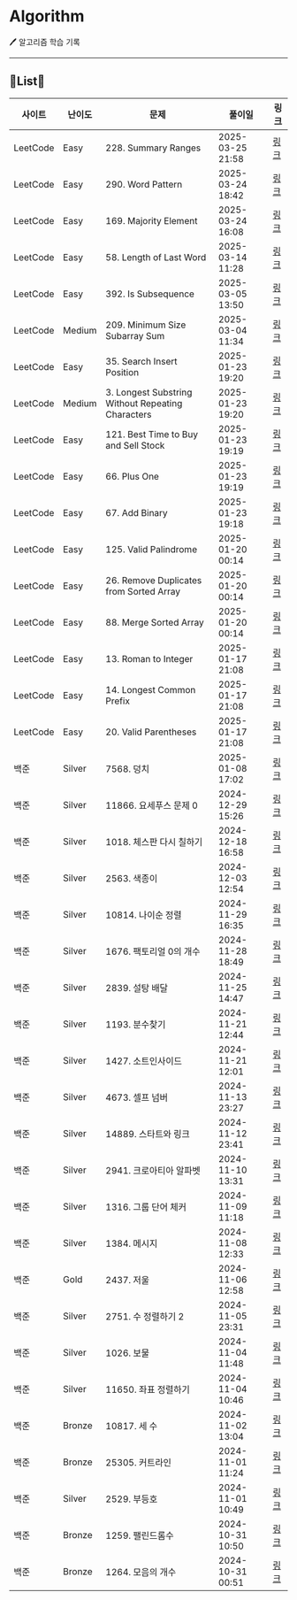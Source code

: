 # Algorithm
🖊️ 알고리즘 학습 기록
<!-- INIT_DONE -->
---
## 📑List📑

| 사이트 | 난이도 | 문제 | 풀이일 | 링크 |
| --- | --- | --- | --- | --- |
| LeetCode | Easy | 228. Summary Ranges | 2025-03-25 21:58 | [링크](https://github.com/JinHyung-dev/Algorithm/blob/main/LeetCode/Easy/228.%20Summary%20Ranges/README.md) |
| LeetCode | Easy | 290. Word Pattern | 2025-03-24 18:42 | [링크](https://github.com/JinHyung-dev/Algorithm/blob/main/LeetCode/Easy/290.%20Word%20Pattern/README.md) |
| LeetCode | Easy | 169. Majority Element | 2025-03-24 16:08 | [링크](https://github.com/JinHyung-dev/Algorithm/blob/main/LeetCode/Easy/169.%20Majority%20Element/Majority%20Element.java) |
| LeetCode | Easy | 58. Length of Last Word | 2025-03-14 11:28 | [링크](https://github.com/JinHyung-dev/Algorithm/blob/main/LeetCode/Easy/58.%20Length%20of%20Last%20Word/Length%20of%20Last%20Word.java) |
| LeetCode | Easy | 392. Is Subsequence | 2025-03-05 13:50 | [링크](https://github.com/JinHyung-dev/Algorithm/blob/main/LeetCode/Easy/392.%20Is%20Subsequence/Is%20Subsequence.java) |
| LeetCode | Medium | 209. Minimum Size Subarray Sum | 2025-03-04 11:34 | [링크](https://github.com/JinHyung-dev/Algorithm/blob/main/LeetCode/Medium/209.%20Minimum%20Size%20Subarray%20Sum/Minimum%20Size%20Subarray%20Sum.java) |
| LeetCode | Easy | 35. Search Insert Position | 2025-01-23 19:20 | [링크](https://github.com/JinHyung-dev/Algorithm/blob/main/LeetCode/Easy/35.%20Search%20Insert%20Position/README.md) |
| LeetCode | Medium | 3. Longest Substring Without Repeating Characters | 2025-01-23 19:20 | [링크](https://github.com/JinHyung-dev/Algorithm/blob/main/LeetCode/Medium/3.%20Longest%20Substring%20Without%20Repeating%20Characters/Longest%20Substring%20Without%20Repeating%20Characters.java) |
| LeetCode | Easy | 121. Best Time to Buy and Sell Stock | 2025-01-23 19:19 | [링크](https://github.com/JinHyung-dev/Algorithm/blob/main/LeetCode/Easy/121.%20Best%20Time%20to%20Buy%20and%20Sell%20Stock/Best%20Time%20to%20Buy%20and%20Sell%20Stock.java) |
| LeetCode | Easy | 66. Plus One | 2025-01-23 19:19 | [링크](https://github.com/JinHyung-dev/Algorithm/blob/main/LeetCode/Easy/66.%20Plus%20One/Plus%20One.java) |
| LeetCode | Easy | 67. Add Binary | 2025-01-23 19:18 | [링크](https://github.com/JinHyung-dev/Algorithm/blob/main/LeetCode/Easy/67.%20Add%20Binary/Add%20Binary.java) |
| LeetCode | Easy | 125. Valid Palindrome | 2025-01-20 00:14 | [링크](https://github.com/JinHyung-dev/Algorithm/blob/main/LeetCode/Easy/125.%20Valid%20Palindrome/README.md) |
| LeetCode | Easy | 26. Remove Duplicates from Sorted Array | 2025-01-20 00:14 | [링크](https://github.com/JinHyung-dev/Algorithm/blob/main/LeetCode/Easy/26.%20Remove%20Duplicates%20from%20Sorted%20Array/README.md) |
| LeetCode | Easy | 88. Merge Sorted Array | 2025-01-20 00:14 | [링크](https://github.com/JinHyung-dev/Algorithm/blob/main/LeetCode/Easy/88.%20Merge%20Sorted%20Array/Merge%20Sorted%20Array.java) |
| LeetCode | Easy | 13. Roman to Integer | 2025-01-17 21:08 | [링크](https://github.com/JinHyung-dev/Algorithm/blob/main/LeetCode/Easy/13.%20Roman%20to%20Integer/README.md) |
| LeetCode | Easy | 14. Longest Common Prefix | 2025-01-17 21:08 | [링크](https://github.com/JinHyung-dev/Algorithm/blob/main/LeetCode/Easy/14.%20Longest%20Common%20Prefix/Longest%20Common%20Prefix.java) |
| LeetCode | Easy | 20. Valid Parentheses | 2025-01-17 21:08 | [링크](https://github.com/JinHyung-dev/Algorithm/blob/main/LeetCode/Easy/20.%20Valid%20Parentheses/README.md) |
| 백준 | Silver | 7568. 덩치 | 2025-01-08 17:02 | [링크](https://github.com/JinHyung-dev/Algorithm/blob/main/%EB%B0%B1%EC%A4%80/Silver/7568.%E2%80%85%EB%8D%A9%EC%B9%98/README.md) |
| 백준 | Silver | 11866. 요세푸스 문제 0 | 2024-12-29 15:26 | [링크](https://github.com/JinHyung-dev/Algorithm/blob/main/%EB%B0%B1%EC%A4%80/Silver/11866.%E2%80%85%EC%9A%94%EC%84%B8%ED%91%B8%EC%8A%A4%E2%80%85%EB%AC%B8%EC%A0%9C%E2%80%850/README.md) |
| 백준 | Silver | 1018. 체스판 다시 칠하기 | 2024-12-18 16:58 | [링크](https://github.com/JinHyung-dev/Algorithm/blob/main/%EB%B0%B1%EC%A4%80/Silver/1018.%E2%80%85%EC%B2%B4%EC%8A%A4%ED%8C%90%E2%80%85%EB%8B%A4%EC%8B%9C%E2%80%85%EC%B9%A0%ED%95%98%EA%B8%B0/README.md) |
| 백준 | Silver | 2563. 색종이 | 2024-12-03 12:54 | [링크](https://github.com/JinHyung-dev/Algorithm/blob/main/%EB%B0%B1%EC%A4%80/Silver/2563.%E2%80%85%EC%83%89%EC%A2%85%EC%9D%B4/README.md) |
| 백준 | Silver | 10814. 나이순 정렬 | 2024-11-29 16:35 | [링크](https://github.com/JinHyung-dev/Algorithm/blob/main/%EB%B0%B1%EC%A4%80/Silver/10814.%E2%80%85%EB%82%98%EC%9D%B4%EC%88%9C%E2%80%85%EC%A0%95%EB%A0%AC/README.md) |
| 백준 | Silver | 1676. 팩토리얼 0의 개수 | 2024-11-28 18:49 | [링크](https://github.com/JinHyung-dev/Algorithm/blob/main/%EB%B0%B1%EC%A4%80/Silver/1676.%E2%80%85%ED%8C%A9%ED%86%A0%EB%A6%AC%EC%96%BC%E2%80%850%EC%9D%98%E2%80%85%EA%B0%9C%EC%88%98/README.md) |
| 백준 | Silver | 2839. 설탕 배달 | 2024-11-25 14:47 | [링크](https://github.com/JinHyung-dev/Algorithm/blob/main/%EB%B0%B1%EC%A4%80/Silver/2839.%E2%80%85%EC%84%A4%ED%83%95%E2%80%85%EB%B0%B0%EB%8B%AC/README.md) |
| 백준 | Silver | 1193. 분수찾기 | 2024-11-21 12:44 | [링크](https://github.com/JinHyung-dev/Algorithm/blob/main/%EB%B0%B1%EC%A4%80/Silver/1193.%E2%80%85%EB%B6%84%EC%88%98%EC%B0%BE%EA%B8%B0/README.md) |
| 백준 | Silver | 1427. 소트인사이드 | 2024-11-21 12:01 | [링크](https://github.com/JinHyung-dev/Algorithm/blob/main/%EB%B0%B1%EC%A4%80/Silver/1427.%E2%80%85%EC%86%8C%ED%8A%B8%EC%9D%B8%EC%82%AC%EC%9D%B4%EB%93%9C/README.md) |
| 백준 | Silver | 4673. 셀프 넘버 | 2024-11-13 23:27 | [링크](https://github.com/JinHyung-dev/Algorithm/blob/main/%EB%B0%B1%EC%A4%80/Silver/4673.%E2%80%85%EC%85%80%ED%94%84%E2%80%85%EB%84%98%EB%B2%84/README.md) |
| 백준 | Silver | 14889. 스타트와 링크 | 2024-11-12 23:41 | [링크](https://github.com/JinHyung-dev/Algorithm/blob/main/%EB%B0%B1%EC%A4%80/Silver/14889.%E2%80%85%EC%8A%A4%ED%83%80%ED%8A%B8%EC%99%80%E2%80%85%EB%A7%81%ED%81%AC/README.md) |
| 백준 | Silver | 2941. 크로아티아 알파벳 | 2024-11-10 13:31 | [링크](https://github.com/JinHyung-dev/Algorithm/blob/main/%EB%B0%B1%EC%A4%80/Silver/2941.%E2%80%85%ED%81%AC%EB%A1%9C%EC%95%84%ED%8B%B0%EC%95%84%E2%80%85%EC%95%8C%ED%8C%8C%EB%B2%B3/README.md) |
| 백준 | Silver | 1316. 그룹 단어 체커 | 2024-11-09 11:18 | [링크](https://github.com/JinHyung-dev/Algorithm/blob/main/%EB%B0%B1%EC%A4%80/Silver/1316.%E2%80%85%EA%B7%B8%EB%A3%B9%E2%80%85%EB%8B%A8%EC%96%B4%E2%80%85%EC%B2%B4%EC%BB%A4/README.md) |
| 백준 | Silver | 1384. 메시지 | 2024-11-08 12:33 | [링크](https://github.com/JinHyung-dev/Algorithm/blob/main/%EB%B0%B1%EC%A4%80/Silver/1384.%E2%80%85%EB%A9%94%EC%8B%9C%EC%A7%80/README.md) |
| 백준 | Gold | 2437. 저울 | 2024-11-06 12:58 | [링크](https://github.com/JinHyung-dev/Algorithm/blob/main/%EB%B0%B1%EC%A4%80/Gold/2437.%E2%80%85%EC%A0%80%EC%9A%B8/README.md) |
| 백준 | Silver | 2751. 수 정렬하기 2 | 2024-11-05 23:31 | [링크](https://github.com/JinHyung-dev/Algorithm/blob/main/%EB%B0%B1%EC%A4%80/Silver/2751.%E2%80%85%EC%88%98%E2%80%85%EC%A0%95%EB%A0%AC%ED%95%98%EA%B8%B0%E2%80%852/README.md) |
| 백준 | Silver | 1026. 보물 | 2024-11-04 11:48 | [링크](https://github.com/JinHyung-dev/Algorithm/blob/main/%EB%B0%B1%EC%A4%80/Silver/1026.%E2%80%85%EB%B3%B4%EB%AC%BC/README.md) |
| 백준 | Silver | 11650. 좌표 정렬하기 | 2024-11-04 10:46 | [링크](https://github.com/JinHyung-dev/Algorithm/blob/main/%EB%B0%B1%EC%A4%80/Silver/11650.%E2%80%85%EC%A2%8C%ED%91%9C%E2%80%85%EC%A0%95%EB%A0%AC%ED%95%98%EA%B8%B0/README.md) |
| 백준 | Bronze | 10817. 세 수 | 2024-11-02 13:04 | [링크](https://github.com/JinHyung-dev/Algorithm/blob/main/%EB%B0%B1%EC%A4%80/Bronze/10817.%E2%80%85%EC%84%B8%E2%80%85%EC%88%98/README.md) |
| 백준 | Bronze | 25305. 커트라인 | 2024-11-01 11:24 | [링크](https://github.com/JinHyung-dev/Algorithm/blob/main/%EB%B0%B1%EC%A4%80/Bronze/25305.%E2%80%85%EC%BB%A4%ED%8A%B8%EB%9D%BC%EC%9D%B8/README.md) |
| 백준 | Silver | 2529. 부등호 | 2024-11-01 10:49 | [링크](https://github.com/JinHyung-dev/Algorithm/blob/main/%EB%B0%B1%EC%A4%80/Silver/2529.%E2%80%85%EB%B6%80%EB%93%B1%ED%98%B8/README.md) |
| 백준 | Bronze | 1259. 팰린드롬수 | 2024-10-31 10:50 | [링크](https://github.com/JinHyung-dev/Algorithm/blob/main/%EB%B0%B1%EC%A4%80/Bronze/1259.%E2%80%85%ED%8C%B0%EB%A6%B0%EB%93%9C%EB%A1%AC%EC%88%98/README.md) |
| 백준 | Bronze | 1264. 모음의 개수 | 2024-10-31 00:51 | [링크](https://github.com/JinHyung-dev/Algorithm/blob/main/%EB%B0%B1%EC%A4%80/Bronze/1264.%E2%80%85%EB%AA%A8%EC%9D%8C%EC%9D%98%E2%80%85%EA%B0%9C%EC%88%98/README.md) |
